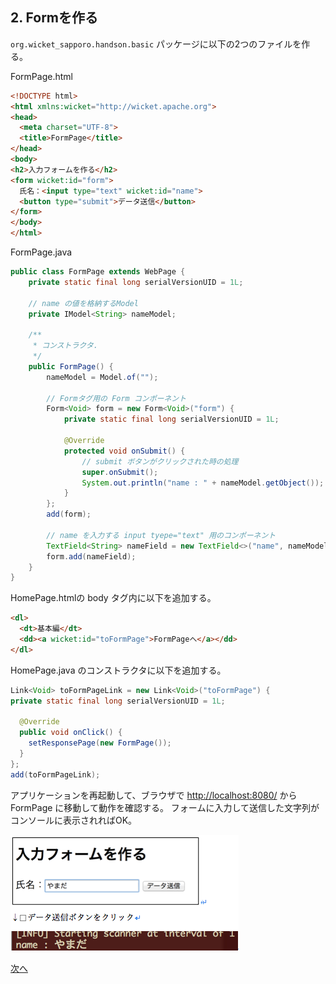## 2. Formを作る

`org.wicket_sapporo.handson.basic` パッケージに以下の2つのファイルを作る。

FormPage.html

```html
<!DOCTYPE html>
<html xmlns:wicket="http://wicket.apache.org">
<head>
  <meta charset="UTF-8">
  <title>FormPage</title>
</head>
<body>
<h2>入力フォームを作る</h2>
<form wicket:id="form">
  氏名：<input type="text" wicket:id="name">
  <button type="submit">データ送信</button>
</form>
</body>
</html>
```


FormPage.java

```java
public class FormPage extends WebPage {
	private static final long serialVersionUID = 1L;

	// name の値を格納するModel
	private IModel<String> nameModel;
	
	/**
	 * コンストラクタ.
	 */
	public FormPage() {
		nameModel = Model.of("");

		// Formタグ用の Form コンポーネント
		Form<Void> form = new Form<Void>("form") {
			private static final long serialVersionUID = 1L;

			@Override
			protected void onSubmit() {
				// submit ボタンがクリックされた時の処理
				super.onSubmit();
				System.out.println("name : " + nameModel.getObject());
			}
		};
		add(form);

		// name を入力する input tyepe="text" 用のコンポーネント
		TextField<String> nameField = new TextField<>("name", nameModel);
		form.add(nameField);
	}
}		
```

HomePage.htmlの body タグ内に以下を追加する。

```html
<dl>
  <dt>基本編</dt>
  <dd><a wicket:id="toFormPage">FormPageへ</a></dd>
</dl>
```

HomePage.java のコンストラクタに以下を追加する。

```java
Link<Void> toFormPageLink = new Link<Void>("toFormPage") {
private static final long serialVersionUID = 1L;

  @Override
  public void onClick() {
    setResponsePage(new FormPage());
  }
};
add(toFormPageLink);
```

アプリケーションを再起動して、ブラウザで [http://localhost:8080/](http://localhost:8080/)  から FormPage に移動して動作を確認する。
フォームに入力して送信した文字列がコンソールに表示されればOK。

![fig02](./fig02.png)

[次へ](./HandsOn03.md)
